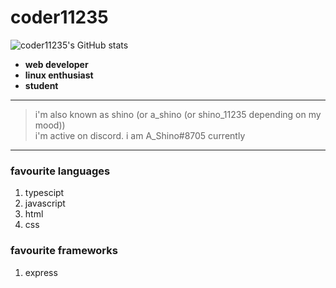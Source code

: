# coder11235

![coder11235's GitHub stats](https://github-readme-stats.vercel.app/api?username=coder11235&show_icons=true&count_private=true&theme=react)

- **web developer**
- **linux enthusiast**
- **student**

---

> i'm also known as shino (or a_shino (or shino_11235 depending on my mood)) <br> i'm active on discord. i am A_Shino#8705 currently

---

### favourite languages

1. typescipt
2. javascript
3. html
4. css

### favourite frameworks

1. express
